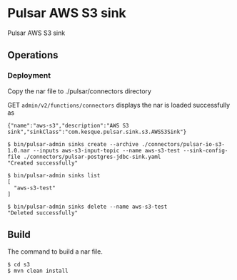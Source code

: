# Pulsar AWS S3 sink

Pulsar AWS S3 sink

## Operations
### Deployment
Copy the nar file to ./pulsar/connectors directory

GET `admin/v2/functions/connectors` displays the nar is loaded successfully as
```
{"name":"aws-s3","description":"AWS S3 sink","sinkClass":"com.kesque.pulsar.sink.s3.AWSS3Sink"}
```

```
$ bin/pulsar-admin sinks create --archive ./connectors/pulsar-io-s3-1.0.nar --inputs aws-s3-input-topic --name aws-s3-test --sink-config-file ./connectors/pulsar-postgres-jdbc-sink.yaml
"Created successfully"

$ bin/pulsar-admin sinks list
[
  "aws-s3-test"
]

$ bin/pulsar-admin sinks delete --name aws-s3-test 
"Deleted successfully"
```

## Build
The command to build a nar file.
```
$ cd s3
$ mvn clean install
```
